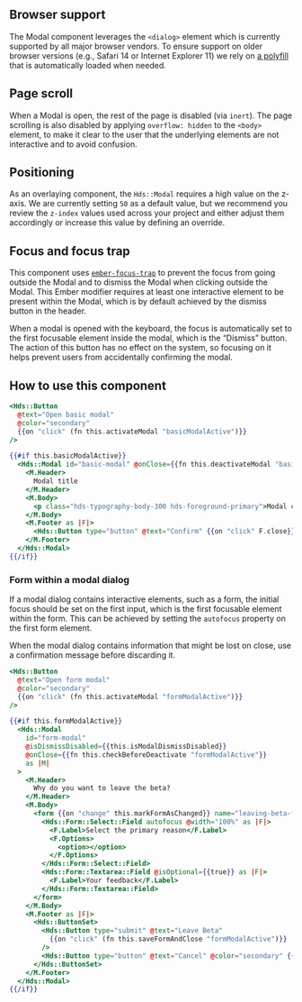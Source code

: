 ## Browser support

The Modal component leverages the `<dialog>` element which is currently supported by all major browser vendors. To ensure support on older browser versions (e.g., Safari 14 or Internet Explorer 11) we rely on [a polyfill](https://github.com/GoogleChrome/dialog-polyfill) that is automatically loaded when needed.

## Page scroll

When a Modal is open, the rest of the page is disabled (via `inert`). The page scrolling is also disabled by applying `overflow: hidden` to the `<body>` element, to make it clear to the user that the underlying elements are not interactive and to avoid confusion.

## Positioning

As an overlaying component, the `Hds::Modal` requires a high value on the z-axis. We are currently setting `50` as a default value, but we recommend you review the `z-index` values used across your project and either adjust them accordingly or increase this value by defining an override.

## Focus and focus trap

This component uses [`ember-focus-trap`](https://github.com/josemarluedke/ember-focus-trap) to prevent the focus from going outside the Modal and to dismiss the Modal when clicking outside the Modal. This Ember modifier requires at least one interactive element to be present within the Modal, which is by default achieved by the dismiss button in the header.

When a modal is opened with the keyboard, the focus is automatically set to the first focusable element inside the modal, which is the “Dismiss” button. The action of this button has no effect on the system, so focusing on it helps prevent users from accidentally confirming the modal.

## How to use this component

```handlebars
<Hds::Button
  @text="Open basic modal"
  @color="secondary"
  {{on "click" (fn this.activateModal "basicModalActive")}}
/>

{{#if this.basicModalActive}}
  <Hds::Modal id="basic-modal" @onClose={{fn this.deactivateModal "basicModalActive"}} as |M|>
    <M.Header>
      Modal title
    </M.Header>
    <M.Body>
      <p class="hds-typography-body-300 hds-foreground-primary">Modal content</p>
    </M.Body>
    <M.Footer as |F|>
      <Hds::Button type="button" @text="Confirm" {{on "click" F.close}} />
    </M.Footer>
  </Hds::Modal>
{{/if}}
```

### Form within a modal dialog

If a modal dialog contains interactive elements, such as a form, the initial focus should be set on the first input, which is the first focusable element within the form. This can be achieved by setting the `autofocus` property on the first form element.

When the modal dialog contains information that might be lost on close, use a confirmation message before discarding it.

```handlebars
<Hds::Button
  @text="Open form modal"
  @color="secondary"
  {{on "click" (fn this.activateModal "formModalActive")}}
/>

{{#if this.formModalActive}}
  <Hds::Modal
    id="form-modal"
    @isDismissDisabled={{this.isModalDismissDisabled}}
    @onClose={{fn this.checkBeforeDeactivate "formModalActive"}}
    as |M|
  >
    <M.Header>
      Why do you want to leave the beta?
    </M.Header>
    <M.Body>
      <form {{on "change" this.markFormAsChanged}} name="leaving-beta-form">
        <Hds::Form::Select::Field autofocus @width="100%" as |F|>
          <F.Label>Select the primary reason</F.Label>
          <F.Options>
            <option></option>
          </F.Options>
        </Hds::Form::Select::Field>
        <Hds::Form::Textarea::Field @isOptional={{true}} as |F|>
          <F.Label>Your feedback</F.Label>
        </Hds::Form::Textarea::Field>
      </form>
    </M.Body>
    <M.Footer as |F|>
      <Hds::ButtonSet>
        <Hds::Button type="submit" @text="Leave Beta"
          {{on "click" (fn this.saveFormAndClose "formModalActive")}}
        />
        <Hds::Button type="button" @text="Cancel" @color="secondary" {{on "click" F.close}} />
      </Hds::ButtonSet>
    </M.Footer>
  </Hds::Modal>
{{/if}}
```